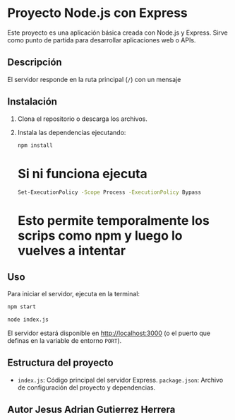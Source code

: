 # Proyecto Node.js con Express

Este proyecto es una aplicación básica creada con Node.js y Express. Sirve como punto de partida para desarrollar aplicaciones web o APIs.

## Descripción

El servidor responde en la ruta principal (`/`) con un mensaje

## Instalación

1. Clona el repositorio o descarga los archivos.
2. Instala las dependencias ejecutando:

   ```sh
   npm install
   ```
   # Si ni funciona ejecuta
   ```sh
   Set-ExecutionPolicy -Scope Process -ExecutionPolicy Bypass
   ```
   # Esto permite temporalmente los scrips como npm y luego lo vuelves a intentar
## Uso

Para iniciar el servidor, ejecuta en la terminal:

```sh
npm start
```

```sh
node index.js
```

El servidor estará disponible en [http://localhost:3000](http://localhost:3000) (o el puerto que definas en la variable de entorno `PORT`).

## Estructura del proyecto
- `index.js`: Código principal del servidor Express.
`package.json`: Archivo de configuración del proyecto y dependencias.

## Autor Jesus Adrian Gutierrez Herrera


